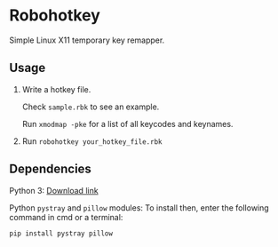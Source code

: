 # Robohotkey

Simple Linux X11 temporary key remapper.

## Usage

1. Write a hotkey file.

    Check `sample.rbk` to see an example.

    Run `xmodmap -pke` for a list of all keycodes and keynames.

2. Run `robohotkey your_hotkey_file.rbk`

## Dependencies

Python 3: [Download link](https://www.python.org/downloads/)

Python `pystray` and `pillow` modules: To install then, enter the following command in cmd or a terminal:

```
pip install pystray pillow
```

